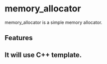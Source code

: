 memory_allocator
===========

memory_allocator is a simple memory allocator.

Features
--------
It will use C++ template. 
- 







